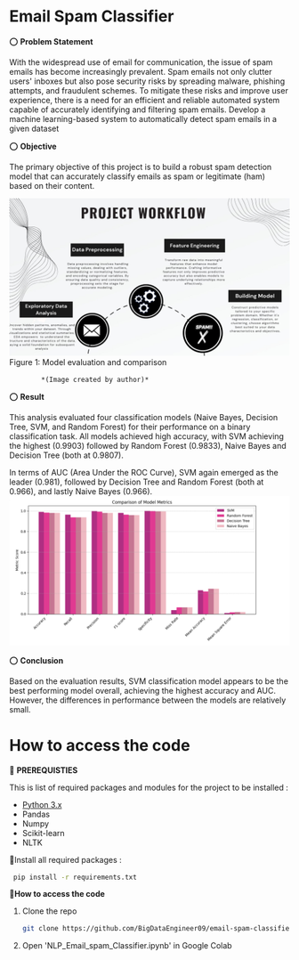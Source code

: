 # Email Spam Classifier
 

⭕ **Problem Statement**

With the widespread use of email for communication, the issue of spam emails has become increasingly prevalent. Spam emails not only clutter users' inboxes but also pose security risks by spreading malware, phishing attempts, and fraudulent schemes. To mitigate these risks and improve user experience, there is a need for an efficient and reliable automated system capable of accurately identifying and filtering spam emails.
Develop a machine learning-based system to automatically detect spam emails in a given dataset

⭕ **Objective**

The primary objective of this project is to build a robust spam detection model that can accurately classify emails as spam or legitimate (ham) based on their content.


![working image](images/workflow.jpg)
		Figure 1: Model evaluation and comparison

			*(Image created by author)*

⭕ **Result**

This analysis evaluated four classification models (Naive Bayes, Decision Tree, SVM, and Random Forest) for their performance on a binary classification task. All models achieved high accuracy, with SVM achieving the highest (0.9903) followed by Random Forest (0.9833), Naive Bayes and Decision Tree (both at 0.9807).

In terms of AUC (Area Under the ROC Curve), SVM again emerged as the leader (0.981), followed by Decision Tree and Random Forest (both at 0.966), and lastly Naive Bayes (0.966).
![working image](images/comparison.png)


⭕ **Conclusion**

Based on the evaluation results, SVM classification model appears to be the best performing model overall, achieving the highest accuracy and AUC. However, the differences in performance between the models are relatively small.

# **How to access the code**

🚩  **PREREQUISTIES** 

This is list of required packages and modules for the project to be installed :
* <a href="https://www.python.org/downloads/" target="_blank">Python 3.x</a>
* Pandas 
* Numpy
* Scikit-learn
* NLTK

🚩Install all required packages :
 ```sh
  pip install -r requirements.txt
```

🚩**How to access the code**
<!-- INSTALLATION -->

1. Clone the repo
   ```sh
   git clone https://github.com/BigDataEngineer09/email-spam-classifier-cvip.git
   ```
2. Open 'NLP_Email_spam_Classifier.ipynb' in Google Colab 

